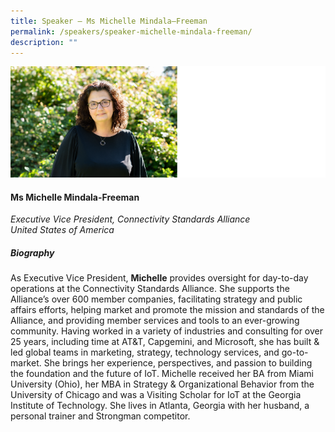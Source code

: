 ```yaml
---
title: Speaker – Ms Michelle Mindala–Freeman
permalink: /speakers/speaker-michelle-mindala-freeman/
description: ""
---
```

![](/images/michelle%20mindala%20freeman.png)

#### **Ms Michelle Mindala-Freeman**

*Executive Vice President, Connectivity Standards Alliance
<br>United States of America*

##### **Biography**

As Executive Vice President, **Michelle** provides oversight for day-to-day operations at the Connectivity Standards Alliance. She supports the Alliance’s over 600 member companies, facilitating strategy and public affairs efforts, helping market and promote the mission and standards of the Alliance, and providing member services and tools to an ever-growing community. Having worked in a variety of industries and consulting for over 25 years, including time at AT&amp;T, Capgemini, and Microsoft, she has built &amp; led global teams in marketing, strategy, technology services, and go-to-market. She brings her experience, perspectives, and passion to building the foundation and the future of IoT. Michelle received her BA from Miami University (Ohio), her MBA in Strategy &amp; Organizational Behavior from the University of Chicago and was a Visiting Scholar for IoT at the Georgia Institute of Technology. She lives in Atlanta, Georgia with her husband, a personal trainer and Strongman competitor.